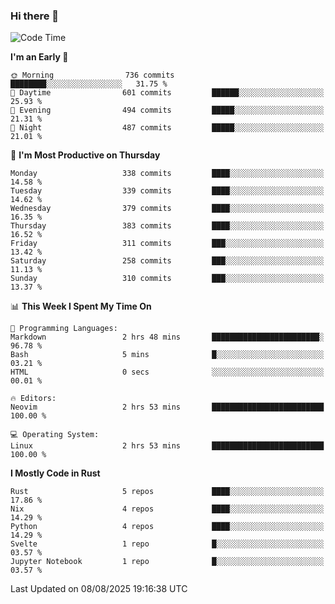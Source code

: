 ### Hi there 👋
<!--START_SECTION:waka-->
![Code Time](http://img.shields.io/badge/Code%20Time-730%20hrs%2057%20mins-blue)

**I'm an Early 🐤** 

```text
🌞 Morning                736 commits         ████████░░░░░░░░░░░░░░░░░   31.75 % 
🌆 Daytime                601 commits         ██████░░░░░░░░░░░░░░░░░░░   25.93 % 
🌃 Evening                494 commits         █████░░░░░░░░░░░░░░░░░░░░   21.31 % 
🌙 Night                  487 commits         █████░░░░░░░░░░░░░░░░░░░░   21.01 % 
```
📅 **I'm Most Productive on Thursday** 

```text
Monday                   338 commits         ████░░░░░░░░░░░░░░░░░░░░░   14.58 % 
Tuesday                  339 commits         ████░░░░░░░░░░░░░░░░░░░░░   14.62 % 
Wednesday                379 commits         ████░░░░░░░░░░░░░░░░░░░░░   16.35 % 
Thursday                 383 commits         ████░░░░░░░░░░░░░░░░░░░░░   16.52 % 
Friday                   311 commits         ███░░░░░░░░░░░░░░░░░░░░░░   13.42 % 
Saturday                 258 commits         ███░░░░░░░░░░░░░░░░░░░░░░   11.13 % 
Sunday                   310 commits         ███░░░░░░░░░░░░░░░░░░░░░░   13.37 % 
```


📊 **This Week I Spent My Time On** 

```text
💬 Programming Languages: 
Markdown                 2 hrs 48 mins       ████████████████████████░   96.78 % 
Bash                     5 mins              █░░░░░░░░░░░░░░░░░░░░░░░░   03.21 % 
HTML                     0 secs              ░░░░░░░░░░░░░░░░░░░░░░░░░   00.01 % 

🔥 Editors: 
Neovim                   2 hrs 53 mins       █████████████████████████   100.00 % 

💻 Operating System: 
Linux                    2 hrs 53 mins       █████████████████████████   100.00 % 
```

**I Mostly Code in Rust** 

```text
Rust                     5 repos             ████░░░░░░░░░░░░░░░░░░░░░   17.86 % 
Nix                      4 repos             ████░░░░░░░░░░░░░░░░░░░░░   14.29 % 
Python                   4 repos             ████░░░░░░░░░░░░░░░░░░░░░   14.29 % 
Svelte                   1 repo              █░░░░░░░░░░░░░░░░░░░░░░░░   03.57 % 
Jupyter Notebook         1 repo              █░░░░░░░░░░░░░░░░░░░░░░░░   03.57 % 
```




 Last Updated on 08/08/2025 19:16:38 UTC
<!--END_SECTION:waka-->

<!--
**YoganshSharma/YoganshSharma** is a ✨ _special_ ✨ repository because its `README.md` (this file) appears on your GitHub profile.

Here are some ideas to get you started:

- 🔭 I’m currently working on ...
- 🌱 I’m currently learning ...
- 👯 I’m looking to collaborate on ...
- 🤔 I’m looking for help with ...
- 💬 Ask me about ...
- 📫 How to reach me: ...
- 😄 Pronouns: ...
- ⚡ Fun fact: ...
-->
